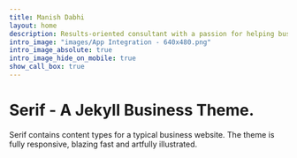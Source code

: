 ```yaml
---
title: Manish Dabhi
layout: home
description: Results-oriented consultant with a passion for helping businesses succeed.
intro_image: "images/App Integration - 640x480.png"
intro_image_absolute: true
intro_image_hide_on_mobile: true
show_call_box: true
---
```


# Serif - A Jekyll Business Theme.

Serif contains content types for a typical business website. The theme is fully responsive, blazing fast and artfully illustrated.
